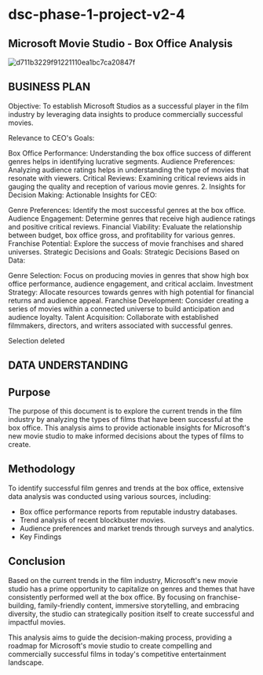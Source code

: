 # dsc-phase-1-project-v2-4
## Microsoft Movie Studio - Box Office Analysis

![d711b3229f91221110ea1bc7ca20847f](https://raw.githubusercontent.com/learn-co-curriculum/dsc-phase-1-project-v2-4/7bcc4adc14314992526ce23e262c739ed01f187c/photo/Movie-1200-630.jpg)

## BUSINESS PLAN
Objective: To establish Microsoft Studios as a successful player in the film industry by leveraging data insights to produce commercially successful movies.

Relevance to CEO's Goals:

Box Office Performance: Understanding the box office success of different genres helps in identifying lucrative segments. Audience Preferences: Analyzing audience ratings helps in understanding the type of movies that resonate with viewers. Critical Reviews: Examining critical reviews aids in gauging the quality and reception of various movie genres. 2. Insights for Decision Making: Actionable Insights for CEO:

Genre Preferences: Identify the most successful genres at the box office. Audience Engagement: Determine genres that receive high audience ratings and positive critical reviews. Financial Viability: Evaluate the relationship between budget, box office gross, and profitability for various genres. Franchise Potential: Explore the success of movie franchises and shared universes. Strategic Decisions and Goals: Strategic Decisions Based on Data:

Genre Selection: Focus on producing movies in genres that show high box office performance, audience engagement, and critical acclaim. Investment Strategy: Allocate resources towards genres with high potential for financial returns and audience appeal. Franchise Development: Consider creating a series of movies within a connected universe to build anticipation and audience loyalty. Talent Acquisition: Collaborate with established filmmakers, directors, and writers associated with successful genres.

Selection deleted
## DATA UNDERSTANDING



## Purpose
The purpose of this document is to explore the current trends in the film industry by analyzing the types of films that have been successful at the box office. This analysis aims to provide actionable insights for Microsoft's new movie studio to make informed decisions about the types of films to create.

## Methodology
To identify successful film genres and trends at the box office, extensive data analysis was conducted using various sources, including:
- Box office performance reports from reputable industry databases.
- Trend analysis of recent blockbuster movies.
- Audience preferences and market trends through surveys and analytics.
- Key Findings

## Conclusion
Based on the current trends in the film industry, Microsoft's new movie studio has a prime opportunity to capitalize on genres and themes that have consistently performed well at the box office. By focusing on franchise-building, family-friendly content, immersive storytelling, and embracing diversity, the studio can strategically position itself to create successful and impactful movies.

This analysis aims to guide the decision-making process, providing a roadmap for Microsoft's movie studio to create compelling and commercially successful films in today's competitive entertainment landscape.






